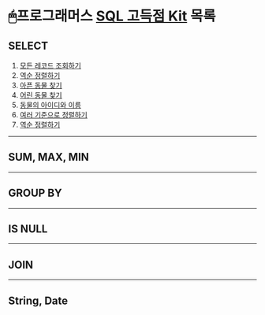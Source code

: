 # 🖱프로그래머스 [SQL 고득점 Kit](https://programmers.co.kr/learn/challenges?tab=sql_practice_kit) 목록
## SELECT
1. [모든 레코드 조회하기]()
2. [역순 정렬하기]()
3. [아픈 동물 찾기]()
4. [어린 동물 찾기]()
5. [동물의 아이디와 이름]()
6. [여러 기준으로 정렬하기]()
7. [역순 정렬하기]()
***
## SUM, MAX, MIN

***
## GROUP BY

***
## IS NULL

***
## JOIN

***
## String, Date

